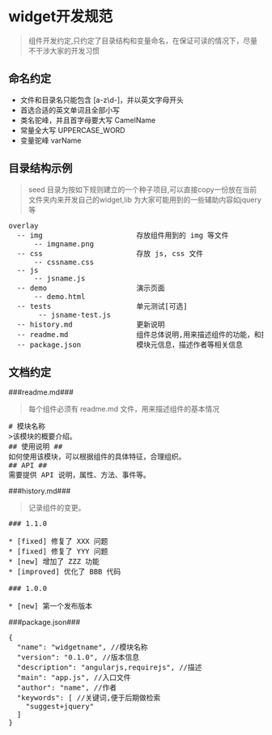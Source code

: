 # widget开发规范 #

> 组件开发约定,只约定了目录结构和变量命名，在保证可读的情况下，尽量不干涉大家的开发习惯

## 命名约定 ##
- 文件和目录名只能包含 [a-z\d-]，并以英文字母开头
- 首选合适的英文单词且全部小写
- 类名驼峰，并且首字母要大写 CamelName
- 常量全大写 UPPERCASE_WORD
- 变量驼峰 varName

## 目录结构示例 ##
>seed 目录为按如下规则建立的一个种子项目,可以直接copy一份放在当前文件夹内来开发自己的widget,lib 为大家可能用到的一些辅助内容如jquery等
<pre>
overlay
  -- img                      存放组件用到的 img 等文件
      -- imgname.png
  -- css                      存放 js, css 文件
      -- cssname.css
  -- js 
      -- jsname.js
  -- demo                     演示页面
      -- demo.html
  -- tests                    单元测试[可选]
       -- jsname-test.js
  -- history.md               更新说明
  -- readme.md                组件总体说明,用来描述组件的功能，和提供的api
  -- package.json             模块元信息，描述作者等相关信息
</pre>

## 文档约定 ##

###readme.md###
>每个组件必须有 readme.md 文件，用来描述组件的基本情况

<pre>
# 模块名称
>该模块的概要介绍。
## 使用说明 ##
如何使用该模块，可以根据组件的具体特征，合理组织。
## API ##
需要提供 API 说明，属性、方法、事件等。
</pre>
###history.md###
>记录组件的变更。

<pre>
### 1.1.0

* [fixed] 修复了 XXX 问题
* [fixed] 修复了 YYY 问题
* [new] 增加了 ZZZ 功能
* [improved] 优化了 BBB 代码

### 1.0.0

* [new] 第一个发布版本
</pre>

###package.json###

<pre>
{
  "name": "widgetname", //模块名称
  "version": "0.1.0", //版本信息
  "description": "angularjs,requirejs", //描述
  "main": "app.js", //入口文件
  "author": "name", //作者
  "keywords": [ //关键词,便于后期做检索
    "suggest+jquery"
  ]
}
</pre>


